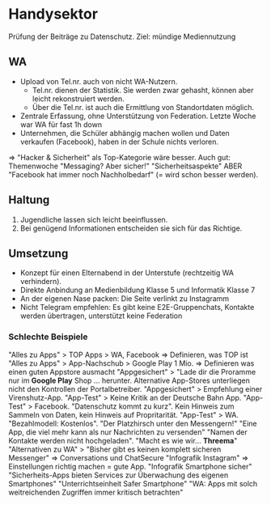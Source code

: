 Handysektor
=========
Prüfung der Beiträge zu Datenschutz. Ziel: mündige Mediennutzung
## WA
* Upload von Tel.nr. auch von nicht WA-Nutzern.
	* Tel.nr. dienen der Statistik. Sie werden zwar gehasht, können aber leicht rekonstruiert werden.
	* Über die Tel.nr. ist auch die Ermittlung von Standortdaten möglich.
* Zentrale Erfassung, ohne Unterstützung von Federation.  Letzte Woche war WA für fast 1h down
* Unternehmen, die Schüler abhängig machen wollen und Daten verkaufen (Facebook), haben in der Schule nichts verloren.

=> "Hacker & Sicherheit" als Top-Kategorie wäre besser. Auch gut: Themenwoche "Messaging? Aber sicher!" "Sicherheitsaspekte" ABER "Facebook hat immer noch Nachholbedarf" (= wird schon besser werden).

## Haltung
1. Jugendliche lassen sich leicht beeinflussen.
2. Bei genügend Informationen entscheiden sie sich für das Richtige.

## Umsetzung
* Konzept für einen Elternabend in der Unterstufe (rechtzeitig WA verhindern).
* Direkte Anbindung an Medienbildung Klasse 5 und Informatik Klasse 7
* An der eigenen Nase packen: Die Seite verlinkt zu Instagramm
* Nicht Telegram empfehlen: Es gibt keine E2E-Gruppenchats, Kontakte werden übertragen, unterstützt keine Federation

### Schlechte Beispiele
"Alles zu Apps" > TOP Apps > WA, Facebook  => Definieren, was TOP ist
"Alles zu Apps" > App-Nachschub > Google Play 1 Mio. => Definieren was einen guten Appstore ausmacht
"Appgesichert" > "Lade dir die Proramme nur im **Google Play** Shop ... herunter. Alternative App-Stores unterliegen nicht den Kontrollen der Portalbetreiber.
"Appgesichert" > Empfehlung einer Virenshutz-App.
"App-Test" > Keine Kritik an der Deutsche Bahn App.
"App-Test" > Facebook. "Datenschutz kommt zu kurz". Kein Hinweis zum Sammeln von Daten, kein Hinweis auf Propritarität.
"App-Test" > WA. "Bezahlmodell: Kostenlos". "Der Platzhirsch unter den Messengern!" "Eine App, die viel mehr kann als nur Nachrichten zu versenden" "Namen der Kontakte werden nicht hochgeladen". "Macht es wie wir... **Threema**"
"Alternativen zu WA" > "Bisher gibt es keinen komplett sicheren Messenger" => Conversations und ChatSecure
"Infografik Instagram" => Einstellungen richtig machen = gute App.
"Infografik Smartphone sicher" "Sicherheits-Apps bieten Services zur Überwachung des eigenen Smartphones"
"Unterrichtseinheit Safer Smartphone" "WA: Apps mit solch weitreichenden Zugriffen immer kritisch betrachten"
